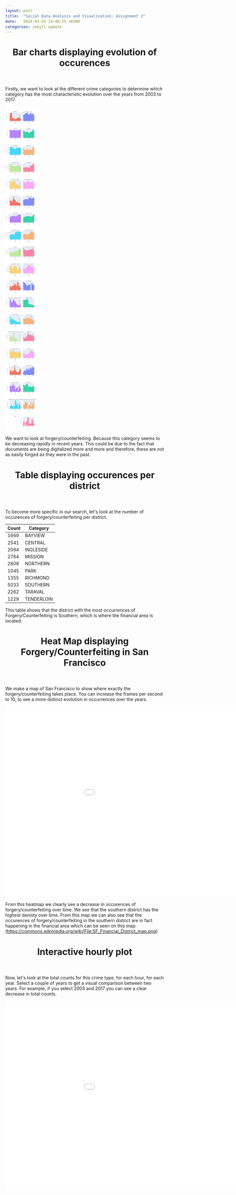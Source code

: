 ```yaml
---
layout: post
title:  "Social Data Analysis and Visualization: Assignment 2"
date:   2024-03-31 14:40:25 +0200
categories: jekyll update
---
```


 <header>
        <h1>Bar charts displaying evolution of occurences</h1>
</header>
Firstly, we want to look at the different crime categories to determine which category has the most characteristic evolution over the years from 2003 to 2017.

![Placeholder Screenshot](/assets/images/newplot.png)


We want to look at forgery/counterfeiting. Because this category seems to be decreasing rapidly in recent years. This could be due to the fact that documents are being digitalized more and more and therefore, these are not as easily forged as they were in the past.


 <header>
        <h1>Table displaying occurences per district</h1>
</header>

To become more specific in our search, let's look at the number of occurences of forgery/counterfeiting per district. 

<table>
    <thead>
        <tr>
            <th>Count</th>
            <th>Category</th>
        </tr>
    </thead>
    <tbody>
        <tr>
            <td>1669</td>
            <td>BAYVIEW</td>
        </tr>
        <tr>
            <td>2541</td>
            <td>CENTRAL</td>
        </tr>
        <tr>
            <td>2094</td>
            <td>INGLESIDE</td>
        </tr>
        <tr>
            <td>2764</td>
            <td>MISSION</td>
        </tr>
        <tr>
            <td>2808</td>
            <td>NORTHERN</td>
        </tr>
        <tr>
            <td>1045</td>
            <td>PARK</td>
        </tr>
        <tr>
            <td>1355</td>
            <td>RICHMOND</td>
        </tr>
        <tr>
            <td>5033</td>
            <td>SOUTHERN</td>
        </tr>
        <tr>
            <td>2262</td>
            <td>TARAVAL</td>
        </tr>
        <tr>
            <td>1229</td>
            <td>TENDERLOIN</td>
        </tr>
    </tbody>
</table>

This table shows that the district with the most occurrences of Forgery/Counterfeiting is Southern, which is where the financial area is located.

 <header>
        <h1>Heat Map displaying Forgery/Counterfeiting in San Francisco</h1>
</header>

We make a map of San Francisco to show where exactly the forgery/counterfeiting takes place. You can increase the frames per second to 10, to see a more distinct evolution in occurrences over the years. 

<embed 
       type="text/html" 
       src="/assets/html/heatmap.html"
       width="1100"
       height="600"
       >

From this heatmap we clearly see a decrease in occurences of forgery/counterfeiting over time. We see that the southern district has the highest denisty over time. From this map we can also see that the occurences of forgery/counterfeiting in the southern district are in fact happening in the financial area which can be seen on this map: (https://commons.wikimedia.org/wiki/File:SF_Financial_District_map.png)

 <header>
        <h1>Interactive hourly plot</h1>
</header>

Now, let's look at the total counts for this crime type, for each hour, for each year. Select a couple of years to get a visual comparison between two years. For example, if you select 2003 and 2017 you can see a clear decrease in total counts. 

<embed 
       type="text/html" 
       src="/assets/html/forgery_rt.html"
       width="1100"
       height="600"
       >

